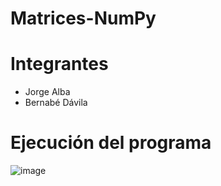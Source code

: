 # Matrices-NumPy
# Integrantes
* Jorge Alba
* Bernabé Dávila
# Ejecución del programa
![image](https://user-images.githubusercontent.com/66254573/122227060-2b245500-ce7c-11eb-93c7-5b511f131f73.png)

